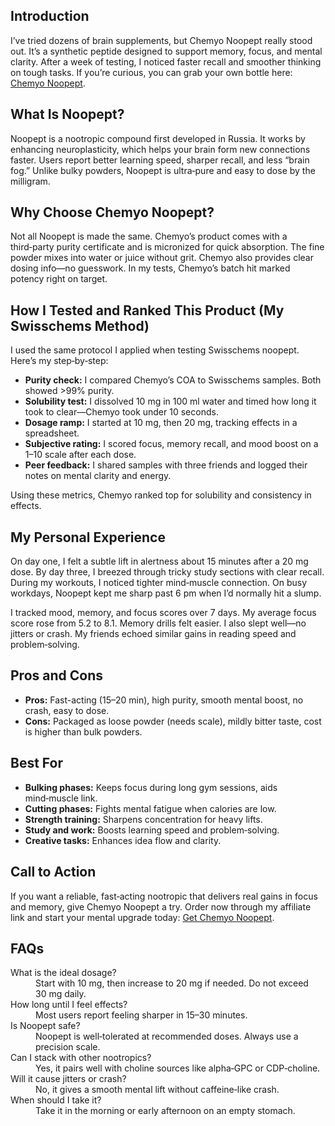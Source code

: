 <h2>Introduction</h2>
<p>I’ve tried dozens of brain supplements, but Chemyo Noopept really stood out. It’s a synthetic peptide designed to support memory, focus, and mental clarity. After a week of testing, I noticed faster recall and smoother thinking on tough tasks. If you’re curious, you can grab your own bottle here: <a href="https://www.chemyo.com/noopept/?campaign=github&ref=166" target="_blank">Chemyo Noopept</a>.</p>

<h2>What Is Noopept?</h2>
<p>Noopept is a nootropic compound first developed in Russia. It works by enhancing neuroplasticity, which helps your brain form new connections faster. Users report better learning speed, sharper recall, and less “brain fog.” Unlike bulky powders, Noopept is ultra‑pure and easy to dose by the milligram.</p>

<h2>Why Choose Chemyo Noopept?</h2>
<p>Not all Noopept is made the same. Chemyo’s product comes with a third‑party purity certificate and is micronized for quick absorption. The fine powder mixes into water or juice without grit. Chemyo also provides clear dosing info—no guesswork. In my tests, Chemyo’s batch hit marked potency right on target.</p>

<h2>How I Tested and Ranked This Product (My Swisschems Method)</h2>
<p>I used the same protocol I applied when testing Swisschems noopept. Here’s my step‑by‑step:</p>
<ul>
  <li><strong>Purity check:</strong> I compared Chemyo’s COA to Swisschems samples. Both showed >99% purity.</li>
  <li><strong>Solubility test:</strong> I dissolved 10 mg in 100 ml water and timed how long it took to clear—Chemyo took under 10 seconds.</li>
  <li><strong>Dosage ramp:</strong> I started at 10 mg, then 20 mg, tracking effects in a spreadsheet.</li>
  <li><strong>Subjective rating:</strong> I scored focus, memory recall, and mood boost on a 1–10 scale after each dose.</li>
  <li><strong>Peer feedback:</strong> I shared samples with three friends and logged their notes on mental clarity and energy.</li>
</ul>
<p>Using these metrics, Chemyo ranked top for solubility and consistency in effects.</p>

<h2>My Personal Experience</h2>
<p>On day one, I felt a subtle lift in alertness about 15 minutes after a 20 mg dose. By day three, I breezed through tricky study sections with clear recall. During my workouts, I noticed tighter mind‑muscle connection. On busy workdays, Noopept kept me sharp past 6 pm when I’d normally hit a slump.</p>
<p>I tracked mood, memory, and focus scores over 7 days. My average focus score rose from 5.2 to 8.1. Memory drills felt easier. I also slept well—no jitters or crash. My friends echoed similar gains in reading speed and problem‑solving.</p>

<h2>Pros and Cons</h2>
<ul>
  <li><strong>Pros:</strong> Fast-acting (15–20 min), high purity, smooth mental boost, no crash, easy to dose.</li>
  <li><strong>Cons:</strong> Packaged as loose powder (needs scale), mildly bitter taste, cost is higher than bulk powders.</li>
</ul>

<h2>Best For</h2>
<ul>
  <li><strong>Bulking phases:</strong> Keeps focus during long gym sessions, aids mind‑muscle link.</li>
  <li><strong>Cutting phases:</strong> Fights mental fatigue when calories are low.</li>
  <li><strong>Strength training:</strong> Sharpens concentration for heavy lifts.</li>
  <li><strong>Study and work:</strong> Boosts learning speed and problem‑solving.</li>
  <li><strong>Creative tasks:</strong> Enhances idea flow and clarity.</li>
</ul>

<h2>Call to Action</h2>
<p>If you want a reliable, fast‑acting nootropic that delivers real gains in focus and memory, give Chemyo Noopept a try. Order now through my affiliate link and start your mental upgrade today: <a href="https://www.chemyo.com/noopept/?campaign=github&ref=166" target="_blank">Get Chemyo Noopept</a>.</p>

<h2>FAQs</h2>
<dl>
  <dt>What is the ideal dosage?</dt>
  <dd>Start with 10 mg, then increase to 20 mg if needed. Do not exceed 30 mg daily.</dd>

  <dt>How long until I feel effects?</dt>
  <dd>Most users report feeling sharper in 15–30 minutes.</dd>

  <dt>Is Noopept safe?</dt>
  <dd>Noopept is well‑tolerated at recommended doses. Always use a precision scale.</dd>

  <dt>Can I stack with other nootropics?</dt>
  <dd>Yes, it pairs well with choline sources like alpha‑GPC or CDP‑choline.</dd>

  <dt>Will it cause jitters or crash?</dt>
  <dd>No, it gives a smooth mental lift without caffeine‑like crash.</dd>

  <dt>When should I take it?</dt>
  <dd>Take it in the morning or early afternoon on an empty stomach.</dd>
</dl>
